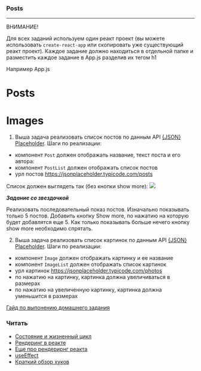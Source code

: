 ### Posts

---

ВНИМАНИЕ!

Для всех заданий используем один реакт проект (вы можете использовать `create-react-app` или скопировать уже существующий реакт проект).
Каждое задание должно находиться в отдельной папке и разместить каждое задание в App.js разделив их тегом h1

Например
App.js

<h1>Posts</h2>
<PostList/>
<h1>Images</h1>
<ImageList/>

1. Выша задача реализовать список постов по данным API [{JSON} Placeholder](https://jsonplaceholder.typicode.com/).
   Шаги по реализации:

- компонент `Post` должен отображать название, текст поста и его автора:
- компонент `PostList` должен отображать список постов
- урл постов https://jsonplaceholder.typicode.com/posts

Список должен выглядеть так (без кнопки show more):
![](./posts.png)

**_Задание со звездочкой_**

Реализовать последовательный показ постов. Изначально показывать только 5 постов.
Добавить кнопку Show more, по нажатию на которую будет добавлятся еще 5. Как только показывать
больше нечего кнопку show more необходимо спрятать.

2. Выша задача реализовать список картинок по данным API [{JSON} Placeholder](https://jsonplaceholder.typicode.com/).
   Шаги по реализации:

- компонент `Image` должен отображать картинку и ее название
- компонент `ImageList` должен отображать список картинок
- урл картинок https://jsonplaceholder.typicode.com/photos
- по нажатию на картинку, картинка должна увеличиваться в размерах
- по нажатию на увеличенную картинку, картинка должна уменьшится в размерах

[Гайд по выпонению домашнего задания](../homework-guidelines.md)

### Читать

- [Состояние и жизненный цикл](https://ru.reactjs.org/docs/state-and-lifecycle.html)
- [Рендеринг в реакте](https://ru.reactjs.org/docs/rendering-elements.html)
- [Eще про рендерирнг реакта](https://bxnotes.ru/conspect/lib/react/react-notes/rendering/)
- [useEffect](https://ru.reactjs.org/docs/hooks-effect.html)
- [Краткий обзор хуков](https://ru.reactjs.org/docs/hooks-overview.html)
